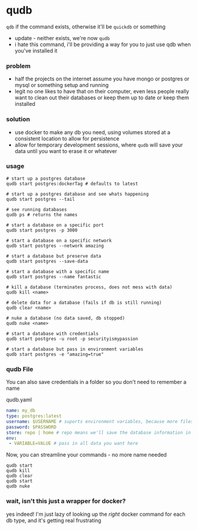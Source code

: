 # qudb

`qdb` if the command exists, otherwise it'll be `quickdb` or something

- update - neither exists, we're now `qudb`
- i hate this command, i'll be providing a way for you to just use qdb when you've installed it

### problem

- half the projects on the internet assume you have mongo or postgres or mysql or something setup and running
- legit no one likes to have that on their computer, even less people really want to clean out their databases or keep them up to date or keep them installed



### solution

- use docker to make any db you need, using volumes stored at a consistent location to allow for persistence
- allow for temporary development sessions, where `qudb` will save your data until you want to erase it or whatever


### usage

```
# start up a postgres database
qudb start postgres:dockerTag # defaults to latest

# start up a postgres database and see whats happening
qudb start postgres --tail

# see running databases
qudb ps # returns the names

# start a database on a specific port
qudb start postgres -p 3000

# start a database on a specific network
qudb start postgres --network amazing

# start a database but preserve data
qudb start postgres --save-data

# start a database with a specific name
qudb start postgres --name fantastic

# kill a database (terminates process, does not mess with data)
qudb kill <name>

# delete data for a database (fails if db is still running)
qudb clear <name>

# nuke a database (no data saved, db stopped)
qudb nuke <name>

# start a database with credentials
qudb start postgres -u root -p securityismypassion

# start a database but pass in environment variables
qudb start postgres -e "amazing=true"

```

### qudb File

You can also save credentials in a folder so you don't need to remember a name

qudb.yaml

```yaml
name: my_db
type: postgres:latest
username: $USERNAME # suports environment variables, because more files == joy
password: $PASSWORD
store: repo | home # repo means we'll save the database information in this folder, home means we'll store it in ~/.qudb like we do everything else
env:
 - VARIABLE=VALUE # pass in all data you want here
```

Now, you can streamline your commands - no more name needed

```
qudb start
qudb kill 
qudb clear
qudb start
qudb nuke
```


### wait, isn't this just a wrapper for docker?

yes indeed! I'm just lazy of looking up the *right* docker command for each db type, and it's getting real frustrating